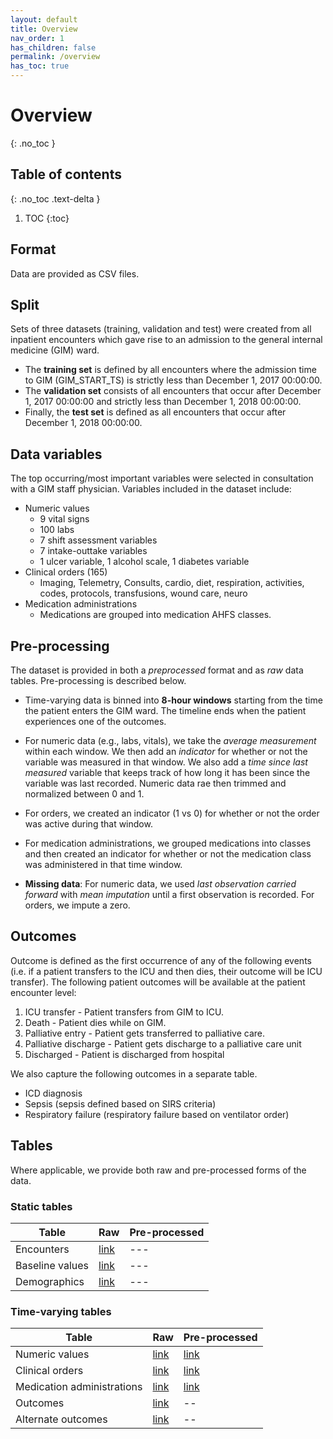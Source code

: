 ```yaml
---
layout: default
title: Overview
nav_order: 1
has_children: false
permalink: /overview
has_toc: true
---
```


# Overview
{: .no_toc }

## Table of contents
{: .no_toc .text-delta }

1. TOC
{:toc}

## Format

Data are provided as CSV files.

## Split

Sets of three datasets (training, validation and test) were created from all inpatient encounters which gave rise to an admission to the general internal medicine (GIM) ward. 

- The **training set** is defined by all encounters where the admission time to GIM (GIM_START_TS) is strictly less than December 1, 2017 00:00:00. 
- The **validation set** consists of all encounters that occur after December 1, 2017 00:00:00 and strictly less than December 1, 2018 00:00:00. 
- Finally, the **test set** is defined as all encounters that occur after December 1, 2018 00:00:00.


## Data variables

The top occurring/most important variables were selected in consultation with a GIM staff physician. Variables included in the dataset include: 

-	Numeric values
    -	9 vital signs
    -	100 labs
    -	7 shift assessment variables 
    -	7 intake-outtake variables
    -	1 ulcer variable, 1 alcohol scale, 1 diabetes variable
-	Clinical orders (165)
    -	Imaging, Telemetry, Consults, cardio, diet, respiration, activities, codes, protocols, transfusions, wound care, neuro
-	Medication administrations  
    - Medications are grouped into medication AHFS classes.  


## Pre-processing

The dataset is provided in both a _preprocessed_ format and as _raw_ data tables. Pre-processing is described below.

- Time-varying data is binned into **8-hour windows** starting from the time the patient enters the GIM ward. The timeline ends when the patient experiences one of the outcomes.

- For numeric data (e.g., labs, vitals), we take the _average measurement_ within each window. We then add an _indicator_ for whether or not the variable was measured in that window. We also add a _time since last measured_ variable that keeps track of how long it has been since the variable was last recorded. Numeric data rae then trimmed and normalized between 0 and 1.

-	For orders, we created an indicator (1 vs 0) for whether or not the order was active during that window.

-	For medication administrations, we grouped medications into classes and then created an indicator for whether or not the medication class was administered in that time window.

- **Missing data**: For numeric data, we used _last observation carried forward_ with _mean imputation_ until a first observation is recorded. For orders, we impute a zero. 

## Outcomes

Outcome is defined as the first occurrence of any of the following events (i.e. if a patient transfers to the ICU and then dies, their outcome will be ICU transfer). The following patient outcomes will be available at the patient encounter level:
1.	ICU transfer - Patient transfers from GIM to ICU.
2.	Death - Patient dies while on GIM.
3.	Palliative entry - Patient gets transferred to palliative care.
4.	Palliative discharge - Patient gets discharge to a palliative care unit
5.	Discharged - Patient is discharged from hospital

We also capture the following outcomes in a separate table.
-	ICD diagnosis
-	Sepsis (sepsis defined based on SIRS criteria)
-	Respiratory failure (respiratory failure based on ventilator order)

## Tables

Where applicable, we provide both raw and pre-processed forms of the data.

### Static tables

| Table | Raw | Pre-processed |
| ----- | --- | ------------- |
| Encounters | [link](../02-static-tables/encounters) | --- |
| Baseline values | [link](../02-static-tables/baseline-values) | --- |
| Demographics | [link](../02-static-tables/demographics) | --- |

### Time-varying tables

| Table | Raw | Pre-processed |
| ----- | --- | ------------- |
| Numeric values | [link](../03-time-varying-tables/numeric-vars-raw) | [link](../03-time-varying-tables/numeric-vars-preproc) |
| Clinical orders | [link](../03-time-varying-tables/clinical-orders-raw) | [link](../03-time-varying-tables/clinical-orders-preproc) |
| Medication administrations | [link](../03-time-varying-tables/med-admin-raw) | [link](../03-time-varying-tables/med-admin-preproc) |
| Outcomes | [link](../03-time-varying-tables/outcomes) | -- |
| Alternate outcomes | [link](../03-time-varying-tables/alternate-outcomes) | -- |



